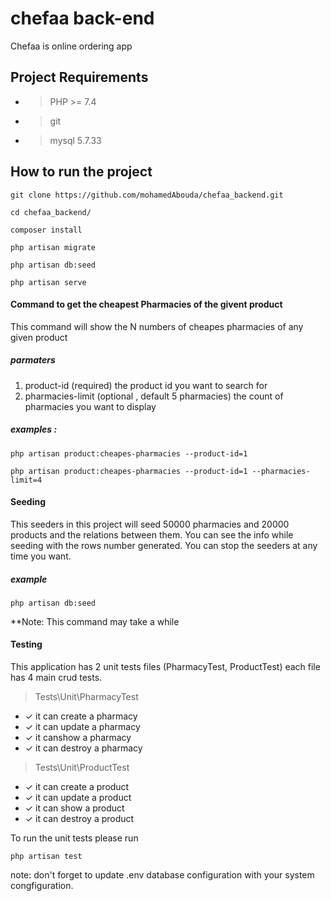 
# chefaa back-end
Chefaa is online ordering app 
## Project Requirements

- > PHP >= 7.4
- > git
- > mysql 5.7.33

## How to run the project
    git clone https://github.com/mohamedAbouda/chefaa_backend.git

	cd chefaa_backend/

    composer install

    php artisan migrate

	php artisan db:seed

	php artisan serve

#### Command to get the cheapest Pharmacies of the givent product
This command will show the N numbers of cheapes pharmacies of any given product
##### parmaters

 1. product-id (required) the product id you want to search for
 2. pharmacies-limit (optional , default 5 pharmacies) the count of pharmacies you want to display

##### examples :

    php artisan product:cheapes-pharmacies --product-id=1

    php artisan product:cheapes-pharmacies --product-id=1 --pharmacies-limit=4
    
#### Seeding
This seeders in this project will seed 50000 pharmacies and 20000 products and the relations between them.
You can see the info while seeding with the rows number generated.
You can stop the seeders at any time you want.
##### example

    php artisan db:seed
**Note: This command may take a while 

#### Testing
This application has 2 unit tests files (PharmacyTest, ProductTest) each file has 4 main crud tests.

>  Tests\Unit\PharmacyTest


 - ✓ it can create a pharmacy
 - ✓ it can update a pharmacy
 - ✓ it canshow a pharmacy
 - ✓ it can destroy a pharmacy


>    Tests\Unit\ProductTest


 - ✓ it can create a product
 - ✓ it can update a product
 - ✓ it can show a product
 - ✓ it can destroy a product

To run the unit tests please run

    php artisan test
note: don't forget to update .env database configuration with your system congfiguration.
